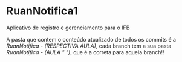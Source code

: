# RuanNotifica1
 Aplicativo de registro e gerenciamento para o IFB

  A pasta que contem o conteúdo atualizado de todos os commits é a *RuanNotifica - (RESPECTIVA AULA)*, cada branch tem a sua pasta *RuanNotifica - (AULA " ")*, que é a correta para aquela branch!!
